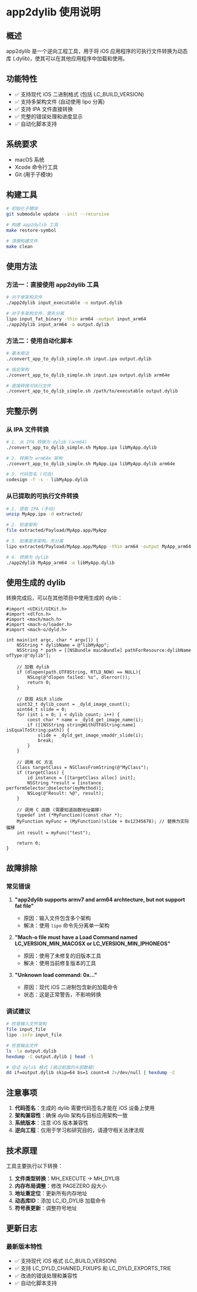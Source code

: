 # app2dylib 使用说明

## 概述

app2dylib 是一个逆向工程工具，用于将 iOS 应用程序的可执行文件转换为动态库 (.dylib)，使其可以在其他应用程序中加载和使用。

## 功能特性

- ✅ 支持现代 iOS 二进制格式 (包括 LC_BUILD_VERSION)
- ✅ 支持多架构文件 (自动使用 lipo 分离)
- ✅ 支持 IPA 文件直接转换
- ✅ 完整的错误处理和进度显示
- ✅ 自动化脚本支持

## 系统要求

- macOS 系统
- Xcode 命令行工具
- Git (用于子模块)

## 构建工具

```bash
# 初始化子模块
git submodule update --init --recursive

# 构建 app2dylib 工具
make restore-symbol

# 清理构建文件
make clean
```

## 使用方法

### 方法一：直接使用 app2dylib 工具

```bash
# 对于单架构文件
./app2dylib input_executable -o output.dylib

# 对于多架构文件，需先分离
lipo input_fat_binary -thin arm64 -output input_arm64
./app2dylib input_arm64 -o output.dylib
```

### 方法二：使用自动化脚本

```bash
# 基本用法
./convert_app_to_dylib_simple.sh input.ipa output.dylib

# 指定架构
./convert_app_to_dylib_simple.sh input.ipa output.dylib arm64e

# 直接转换可执行文件
./convert_app_to_dylib_simple.sh /path/to/executable output.dylib
```

## 完整示例

### 从 IPA 文件转换

```bash
# 1. 从 IPA 转换为 dylib (arm64)
./convert_app_to_dylib_simple.sh MyApp.ipa libMyApp.dylib

# 2. 转换为 arm64e 架构
./convert_app_to_dylib_simple.sh MyApp.ipa libMyApp.dylib arm64e

# 3. 代码签名 (可选)
codesign -f -s - libMyApp.dylib
```

### 从已提取的可执行文件转换

```bash
# 1. 提取 IPA (手动)
unzip MyApp.ipa -d extracted/

# 2. 检查架构
file extracted/Payload/MyApp.app/MyApp

# 3. 如果是多架构，先分离
lipo extracted/Payload/MyApp.app/MyApp -thin arm64 -output MyApp_arm64

# 4. 转换为 dylib
./app2dylib MyApp_arm64 -o libMyApp.dylib
```

## 使用生成的 dylib

转换完成后，可以在其他项目中使用生成的 dylib：

```objc
#import <UIKit/UIKit.h>
#import <dlfcn.h>
#import <mach/mach.h>
#import <mach-o/loader.h>
#import <mach-o/dyld.h>

int main(int argc, char * argv[]) {
    NSString * dylibName = @"libMyApp";
    NSString * path = [[NSBundle mainBundle] pathForResource:dylibName ofType:@"dylib"];
    
    // 加载 dylib
    if (dlopen(path.UTF8String, RTLD_NOW) == NULL){
        NSLog(@"dlopen failed: %s", dlerror());
        return 0;
    }
    
    // 获取 ASLR slide
    uint32_t dylib_count = _dyld_image_count();
    uint64_t slide = 0;
    for (int i = 0; i < dylib_count; i++) {
        const char * name = _dyld_get_image_name(i);
        if ([[NSString stringWithUTF8String:name] isEqualToString:path]) {
            slide = _dyld_get_image_vmaddr_slide(i);
            break;
        }
    }
    
    // 调用 OC 方法
    Class targetClass = NSClassFromString(@"MyClass");
    if (targetClass) {
        id instance = [[targetClass alloc] init];
        NSString *result = [instance performSelector:@selector(myMethod)];
        NSLog(@"Result: %@", result);
    }
    
    // 调用 C 函数 (需要知道函数地址偏移)
    typedef int (*MyFunction)(const char *);
    MyFunction myFunc = (MyFunction)(slide + 0x12345678); // 替换为实际偏移
    int result = myFunc("test");
    
    return 0;
}
```

## 故障排除

### 常见错误

1. **"app2dylib supports armv7 and arm64 archtecture, but not support fat file"**
   - 原因：输入文件包含多个架构
   - 解决：使用 `lipo` 命令先分离单一架构

2. **"Mach-o file must have a Load Command named LC_VERSION_MIN_MACOSX or LC_VERSION_MIN_IPHONEOS"**
   - 原因：使用了未修复的旧版本工具
   - 解决：使用当前修复版本的工具

3. **"Unknown load command: 0x..."**
   - 原因：现代 iOS 二进制包含新的加载命令
   - 状态：这是正常警告，不影响转换

### 调试建议

```bash
# 检查输入文件架构
file input_file
lipo -info input_file

# 检查输出文件
ls -la output.dylib
hexdump -C output.dylib | head -5

# 验证 dylib 格式 (跳过前面的头部数据)
dd if=output.dylib skip=64 bs=1 count=4 2>/dev/null | hexdump -C
```

## 注意事项

1. **代码签名**：生成的 dylib 需要代码签名才能在 iOS 设备上使用
2. **架构兼容性**：确保 dylib 架构与目标应用架构一致
3. **系统版本**：注意 iOS 版本兼容性
4. **逆向工程**：仅用于学习和研究目的，请遵守相关法律法规

## 技术原理

工具主要执行以下转换：

1. **文件类型转换**：MH_EXECUTE → MH_DYLIB
2. **内存布局调整**：修改 PAGEZERO 段大小
3. **地址重定位**：更新所有内存地址
4. **动态库ID**：添加 LC_ID_DYLIB 加载命令
5. **符号表更新**：调整符号地址

## 更新日志

### 最新版本特性

- ✅ 支持现代 iOS 格式 (LC_BUILD_VERSION)
- ✅ 支持 LC_DYLD_CHAINED_FIXUPS 和 LC_DYLD_EXPORTS_TRIE
- ✅ 改进的错误处理和兼容性
- ✅ 自动化脚本支持